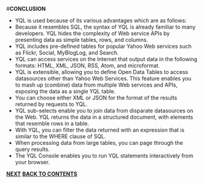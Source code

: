 #**CONCLUSION**
- YQL is used because of its various advantages which are as follows:
- Because it resembles SQL, the syntax of YQL is already familiar to many developers. YQL hides the complexity of Web service APIs by presenting data as simple tables, rows, and columns.
- YQL includes pre-defined tables for popular Yahoo Web services such as Flickr, Social, MyBlogLog, and Search.
- YQL can access services on the Internet that output data in the following formats: HTML, XML, JSON, RSS, Atom, and microformat.
- YQL is extensible, allowing you to define Open Data Tables to access datasources other than Yahoo Web Services. This feature enables you to mash up (combine) data from multiple Web services and APIs, exposing the data as a single YQL table.
- You can choose either XML or JSON for the format of the results returned by requests to YQL.
- YQL sub-selects enable you to join data from disparate datasources on the Web. YQL returns the data in a structured document, with elements that resemble rows in a table.
- With YQL, you can filter the data returned with an expression that is similar to the WHERE clause of SQL.
- When processing data from large tables, you can page through the query results.
- The YQL Console enables you to run YQL statements interactively from your browser. 

[**NEXT**](https://github.com/sharathvontari/Yahoo-query-language/blob/master/References.md) 
[**BACK TO CONTENTS**](https://github.com/sharathvontari/Yahoo-query-language/blob/master/README.md)
